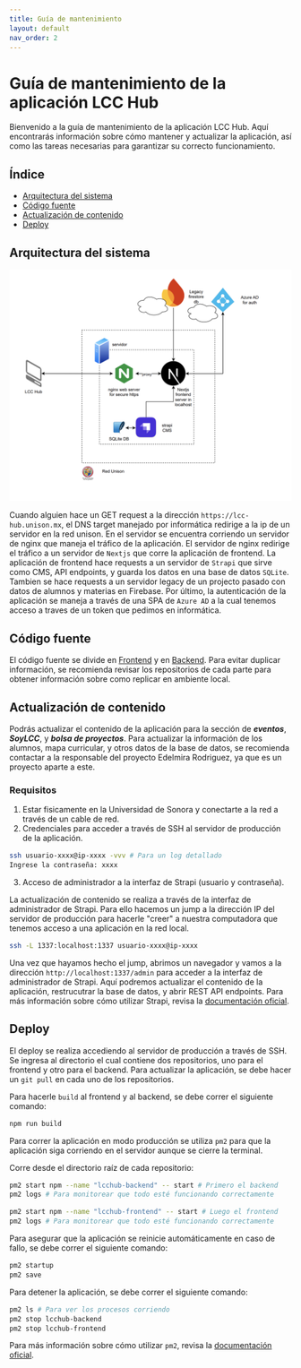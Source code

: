 ```yaml
---
title: Guía de mantenimiento
layout: default
nav_order: 2
---
```


# **Guía de mantenimiento de la aplicación LCC Hub**

Bienvenido a la guía de mantenimiento de la aplicación LCC Hub. Aquí encontrarás información sobre cómo mantener y actualizar la aplicación, así como las tareas necesarias para garantizar su correcto funcionamiento.

## **Índice**

- [Arquitectura del sistema](#arquitectura-del-sistema)
- [Código fuente](#código-fuente)
- [Actualización de contenido](#actualización-de-contenido)
- [Deploy](#deploy)

## **Arquitectura del sistema**

![alt text](image.png)

Cuando alguien hace un GET request a la dirección `https://lcc-hub.unison.mx`, el DNS target manejado por informática redirige a la ip de un servidor en la red unison. En el servidor se encuentra corriendo un servidor de nginx que maneja el tráfico de la aplicación. El servidor de nginx redirige el tráfico a un servidor de `Nextjs` que corre la aplicación de frontend. La aplicación de frontend hace requests a un servidor de `Strapi` que sirve como CMS, API endpoints, y guarda los datos en una base de datos `SQLite`. Tambien se hace requests a un servidor legacy de un projecto pasado con datos de alumnos y materias en Firebase. Por último, la autenticación de la aplicación se maneja a través de una SPA de `Azure AD` a la cual tenemos acceso a traves de un token que pedimos en informática.

## **Código fuente**

El código fuente se divide en [Frontend](https://github.com/Mahn17/lcchub-dev) y en [Backend](https://github.com/enriquegiottonini/lcchub-backend-dev). Para evitar duplicar información, se recomienda revisar los repositorios de cada parte para obtener información sobre como replicar en ambiente local.

## **Actualización de contenido**

Podrás actualizar el contenido de la aplicación para la sección de **_eventos_**, **_SoyLCC_**, y **_bolsa de proyectos_**. Para actualizar la información de los alumnos, mapa curricular, y otros datos de la base de datos, se recomienda contactar a la responsable del proyecto Edelmira Rodriguez, ya que es un proyecto aparte a este.

### **Requisitos**

1. Estar fisicamente en la Universidad de Sonora y conectarte a la red a través de un cable de red.
2. Credenciales para acceder a través de SSH al servidor de producción de la aplicación.

```bash
ssh usuario-xxxx@ip-xxxx -vvv # Para un log detallado
Ingrese la contraseña: xxxx
```

3. Acceso de administrador a la interfaz de Strapi (usuario y contraseña).

La actualización de contenido se realiza a través de la interfaz de administrador de Strapi. Para ello hacemos un jump a la dirección IP del servidor de producción para hacerle "creer" a nuestra computadora que tenemos acceso a una aplicación en la red local.

```bash
ssh -L 1337:localhost:1337 usuario-xxxx@ip-xxxx
```

Una vez que hayamos hecho el jump, abrimos un navegador y vamos a la dirección `http://localhost:1337/admin` para acceder a la interfaz de administrador de Strapi. Aquí podremos actualizar el contenido de la aplicación, restrucutrar la base de datos, y abrir REST API endpoints. Para más información sobre cómo utilizar Strapi, revisa la [documentación oficial](https://strapi.io/documentation/developer-docs/latest/getting-started/introduction.html).

## **Deploy**

El deploy se realiza accediendo al servidor de producción a través de SSH. Se ingresa al directorio el cual contiene dos repositorios, uno para el frontend y otro para el backend. Para actualizar la aplicación, se debe hacer un `git pull` en cada uno de los repositorios.

Para hacerle `build` al frontend y al backend, se debe correr el siguiente comando:

```bash
npm run build
```

Para correr la aplicación en modo producción se utiliza `pm2` para que la aplicación siga corriendo en el servidor aunque se cierre la terminal.

Corre desde el directorio raíz de cada repositorio:

```bash
pm2 start npm --name "lcchub-backend" -- start # Primero el backend
pm2 logs # Para monitorear que todo esté funcionando correctamente
```

```bash
pm2 start npm --name "lcchub-frontend" -- start # Luego el frontend
pm2 logs # Para monitorear que todo esté funcionando correctamente
```

Para asegurar que la aplicación se reinicie automáticamente en caso de fallo, se debe correr el siguiente comando:

```bash
pm2 startup
pm2 save
```

Para detener la aplicación, se debe correr el siguiente comando:

```bash
pm2 ls # Para ver los procesos corriendo
pm2 stop lcchub-backend
pm2 stop lcchub-frontend
```

Para más información sobre cómo utilizar `pm2`, revisa la [documentación oficial](https://pm2.keymetrics.io/docs/usage/quick-start/).
